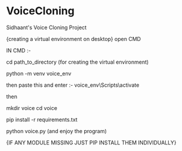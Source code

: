 # VoiceCloning

Sidhaant's Voice Cloning Project

{creating a virtual environment on desktop}
open CMD

IN CMD :- 

cd path_to_directory (for creating the virtual environment)

python -m venv voice_env

then paste this and enter :- voice_env\Scripts\activate

then

mkdir voice
cd voice

pip install -r requirements.txt

python voice.py (and enjoy the program)

{IF ANY MODULE MISSING JUST PIP INSTALL THEM INDIVIDUALLY}
